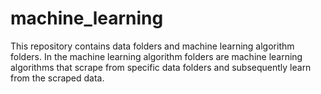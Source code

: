 # machine_learning
This repository contains data folders and machine learning algorithm folders. In the machine learning algorithm folders are machine learning algorithms that scrape from specific data folders and subsequently learn from the scraped data.
